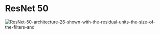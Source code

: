 # ResNet 50
![ResNet-50-architecture-26-shown-with-the-residual-units-the-size-of-the-filters-and](https://user-images.githubusercontent.com/55946041/124223457-62079580-db21-11eb-9ac1-3526dfbee868.png)
